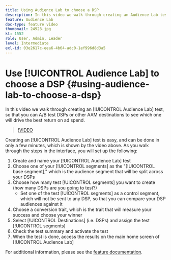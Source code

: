 ```yaml
---
title: Using Audience Lab to choose a DSP
description: In this video we walk through creating an Audience Lab test, so that you can A/B test DSPs or other AAM destinations to see which one will drive the best return on ad spend.
feature: Audience Lab
doc-type: feature video
thumbnail: 24923.jpg
kt: 1552
role: User, Admin, Leader
level: Intermediate
exl-id: 03e2617c-eea6-4b64-adc0-1ef996d8d3a5
---
```

# Use [!UICONTROL Audience Lab] to choose a DSP {#using-audience-lab-to-choose-a-dsp}

In this video we walk through creating an [!UICONTROL Audience Lab] test, so that you can A/B test DSPs or other AAM destinations to see which one will drive the best return on ad spend.

>[!VIDEO](https://video.tv.adobe.com/v/24923/?quality=12)

Creating an [!UICONTROL Audience Lab] test is easy, and can be done in only a few minutes, which is shown by the video above. As you walk through the steps in the interface, you will set up the following:

1. Create and name your [!UICONTROL Audience Lab] test
1. Choose one of your [!UICONTROL segments] as the "[!UICONTROL base segment]," which is the audience segment that will be split across your DSPs
1. Choose how many test [!UICONTROL segments] you want to create (how many DSPs are you going to test?)
    * Set one of the test [!UICONTROL segments] as a control segment, which will not be sent to any DSP, so that you can compare your DSP audiences against it
1. Choose a conversion trait, which is the trait that will measure your success and choose your winner
1. Select [!UICONTROL Destinations] (i.e. DSPs) and assign the test [!UICONTROL segments]
1. Check the test summary and activate the test
1. When the test is done, access the results on the main home screen of [!UICONTROL Audience Lab]

For additional information, please see the [feature documentation](https://experienceleague.adobe.com/docs/audience-manager/user-guide/features/audience-lab/audience-lab.html).
